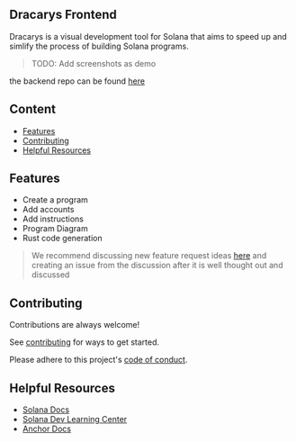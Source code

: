 ## Dracarys Frontend
Dracarys is a visual development tool for Solana that aims to speed up and simlify the process of building Solana programs.

> TODO: Add screenshots as demo

the backend repo can be found [here](https://github.com/menklab/dracarys-backend)

## Content

- [Features](#features )
- [Contributing](#contributing)
- [Helpful Resources](#helpful-resources)

## <a id="features"></a> Features
- Create a program
- Add accounts
- Add instructions
- Program Diagram
- Rust code generation

> We recommend discussing new feature request ideas [here](https://github.com/menklab/dracarys-frontend/discussions/categories/ideas) and creating an issue from the discussion after it is well thought out and discussed

## <a id="contributing"></a> Contributing
Contributions are always welcome!

See [contributing](https://github.com/menklab/dracarys-frontend/blob/dev/CONTRIBUTING.md) for ways to get started.

Please adhere to this project's [code of conduct](https://github.com/menklab/dracarys-frontend/blob/dev/CODE_OF_CONDUCT.md).

## <a id="helpful-resources"></a> Helpful Resources
- [Solana Docs](https://docs.solana.com/)
- [Solana Dev Learning Center](https://solana.com/developers)
- [Anchor Docs](https://www.anchor-lang.com/)
